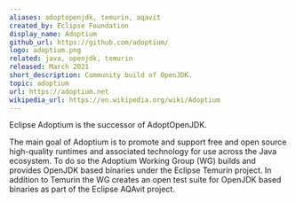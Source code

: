 ```yaml
---
aliases: adoptopenjdk, temurin, aqavit
created_by: Eclipse Foundation
display_name: Adoptium
github_url: https://github.com/adoptium/
logo: adoptium.png
related: java, openjdk, temurin
released: March 2021
short_description: Community build of OpenJDK.
topic: adoptium
url: https://adoptium.net
wikipedia_url: https://en.wikipedia.org/wiki/Adoptium
---
```

Eclipse Adoptium is the successor of AdoptOpenJDK.

The main goal of Adoptium is to promote and support free and open source high-quality runtimes and associated technology for use across the Java ecosystem. To do so the Adoptium Working Group (WG) builds and provides OpenJDK based binaries under the Eclipse Temurin project. In addition to Temurin the WG creates an open test suite for OpenJDK based binaries as part of the Eclipse AQAvit project.
